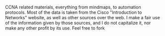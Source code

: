 CCNA related materials, everything from mindmaps, to automation protocols.
Most of the data is taken from the Cisco "Introduction to Networks" website, as well as other sources over the web. 
I make a fair use of the information given by those sources, and I do not capitalize it, nor make any other profit by its use. 
Feel free to fork
